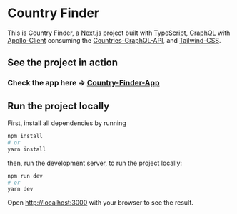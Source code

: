 # Country Finder

This is Country Finder, a [Next.js](https://nextjs.org/) project built with [TypeScript](https://www.typescriptlang.org/), [GraphQL](https://graphql.org/) with [Apollo-Client](https://www.apollographql.com/) consuming the [Countries-GraphQL-API](https://github.com/trevorblades/countries), and [Tailwind-CSS](https://tailwindcss.com/).

## See the project in action

### Check the app here => [Country-Finder-App]()
## Run the project locally

First, install all dependencies by running

```bash
npm install
# or
yarn install
```

then, run the development server, to run the project locally:

```bash
npm run dev
# or
yarn dev
```

Open [http://localhost:3000](http://localhost:3000) with your browser to see the result.